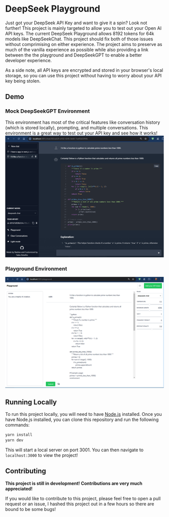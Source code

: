 # DeepSeek Playground

Just got your DeepSeek API Key and want to give it a spin? Look not further! This project is mainly targeted to allow you to test out your Open AI API keys. The current DeepSeek Playground allows 8192 tokens for 64k models like DeepSeekChat. This project should fix both of those issues without comprimising on either experience. The project aims to preserve as much of the vanilla experience as possible while also providing a link between the the playground and DeepSeekGPT to enable a better developer experience.

As a side note, all API keys are encrypted and stored in your browser's local storage, so you can use this project without having to worry about your API key being stolen.

## Demo

### Mock DeepSeekGPT Environment
This environment has most of the critical features like conversation history (which is stored locally), prompting, and multiple conversations. This environment is a great way to test out your API key and see how it works!
![DeepSeek ChatGPT](images/app_sample.png)

### Playground Environment
![DeepSeek Playground](images/app_playground_sample.png)

## Running Locally
To run this project locally, you will need to have [Node.js](https://nodejs.org/en/) installed. Once you have Node.js installed, you can clone this repository and run the following commands:

```bash
yarn install
yarn dev
```

This will start a local server on port 3001. You can then navigate to `localhost:3000` to view the project!

## Contributing

**This project is still in development! Contributions are very much appreciated!**

If you would like to contribute to this project, please feel free to open a pull request or an issue, I hashed this project out in a few hours so there are bound to be some bugs!

